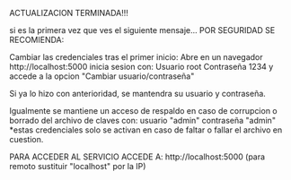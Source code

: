 ACTUALIZACION TERMINADA!!!


si es la primera vez que ves el siguiente mensaje...
POR SEGURIDAD SE RECOMIENDA:

Cambiar las credenciales tras el primer inicio:
Abre en un navegador http://localhost:5000
inicia sesion con:
Usuario root
Contraseña 1234
y accede a la opcion "Cambiar usuario/contraseña"

Si ya lo hizo con anterioridad, se mantendra su usuario y contraseña.


Igualmente se mantiene un acceso de respaldo en caso de
corrupcion o borrado del archivo de claves con:
usuario "admin"
contraseña "admin"
*estas credenciales solo se activan en caso de faltar
o fallar el archivo en cuestion.


PARA ACCEDER AL SERVICIO ACCEDE A:
http://localhost:5000  (para remoto sustituir "localhost" por la IP)



